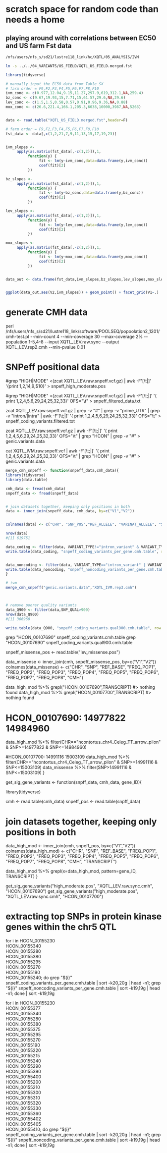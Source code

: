 # scratch space for random code than needs a home




## playing around with correlations between EC50 and US farm Fst data

```bash
/nfs/users/nfs_s/sd21/lustre118_link/hc/XQTL/05_ANALYSIS/IVM

ln -s ../../04_VARIANTS/US_FIELD/XQTL_US_FIELD.merged.fst
```


```R
library(tidyverse)

# manually input the EC50 data from Table SX
# farm order = F9,F2,F3,F4,F5,F6,F7,F8,F10
ivm_conc <- c(0.977,12.04,9.15,11.27,297.9,619,312.1,NA,259.4)
bz_conc <- c(9.67,19.93,15,7.71,15,61.57,29.6,NA,29.6)
lev_conc <- c(1.5,1.5,0.58,0.57,0.91,0.96,9.36,NA,0.88)
mox_conc <- c(26.6,221.4,166.1,205.3,6038,10000,3987,NA,5263)


data <- read.table("XQTL_US_FIELD.merged.fst",header=F)

# farm order = F9,F2,F3,F4,F5,F6,F7,F8,F10
fst_data <- data[,c(1,2,21,7,9,11,13,15,17,19,23)]


ivm_slopes <-
     apply(as.matrix(fst_data[,-c(1,2)]),1,
          function(y) {
               fit <- lm(y~ivm_conc,data=data.frame(y,ivm_conc))
               coef(fit)[2]
          })

bz_slopes <-
     apply(as.matrix(fst_data[,-c(1,2)]),1,
          function(y) {
               fit <- lm(y~bz_conc,data=data.frame(y,bz_conc))
               coef(fit)[2]
          })

lev_slopes <-
     apply(as.matrix(fst_data[,-c(1,2)]),1,
          function(y) {
               fit <- lm(y~lev_conc,data=data.frame(y,lev_conc))
               coef(fit)[2]
          })

mox_slopes <-
     apply(as.matrix(fst_data[,-c(1,2)]),1,
          function(y) {
               fit <- lm(y~mox_conc,data=data.frame(y,mox_conc))
               coef(fit)[2]
          })


data_out <- data.frame(fst_data,ivm_slopes,bz_slopes,lev_slopes,mox_slopes,check.names=FALSE)


ggplot(data_out,aes(V2,ivm_slopes)) + geom_point() + facet_grid(V1~.)
```





# generate CMH data
perl /nfs/users/nfs_s/sd21/lustre118_link/software/POOLSEQ/popoolation2_1201/cmh-test.pl --min-count 4 --min-coverage 30 --max-coverage 2% --population 1-5,4-8 --input XQTL_LEV.raw.sync --output XQTL_LEV.rep2.cmh --min-pvalue 0.01


# SNPeff positional data
#grep "HIGH\|MODE" <(zcat XQTL_LEV.raw.snpeff.vcf.gz) | awk -F'[\t|]' '{print $1,$2,$14,$9,$10}' > snpeff_high_moderate.pos

#grep "HIGH\|MODE" <(zcat XQTL_LEV.raw.snpeff.vcf.gz) | awk -F'[\t;|]' '{ print $1,$2,$4,$5,$6,$29,$24,$25,$32,$33}' OFS="\t" > snpeff_filtered_data.txt

zcat XQTL_LEV.raw.snpeff.vcf.gz | grep -v "#" | grep -v "prime_UTR" | grep -v "intron/|intra" | awk -F'[\t;|]' '{ print $1,$2,$4,$5,$6,$29,$24,$25,$32,$33}' OFS="\t" > snpeff_coding_variants.filtered.txt


zcat XQTL_LEV.raw.snpeff.vcf.gz | awk -F'[\t;|]' '{ print $1,$2,$4,$5,$6,$29,$24,$25,$32,$33}' OFS="\t" | grep "HCON" | grep -v "#" > genic.variants.data


cat XQTL_IVM.raw.snpeff.vcf | awk -F'[\t;|]' '{ print $1,$2,$4,$5,$6,$29,$24,$25,$32,$33}' OFS="\t" | grep "HCON" | grep -v "#" > genic.variants.data

```R
merge_cmh_snpeff <- function(snpeff_data,cmh_data){
library(tidyverse)
library(data.table)

cmh_data <- fread(cmh_data)
snpeff_data <- fread(snpeff_data)


# join datasets together, keeping only positions in both
data <- inner_join(snpeff_data, cmh_data, by=c("V1","V2"))


colnames(data) <- c("CHR", "SNP_POS","REF_ALLELE", "VARINAT_ALLELE", "SNP_QUAL", "TRANSCRIPT", "VARIANT_TYPE", "VARIANT_EFFECT", "DNA_CHANGE", "AA_CHANGE", "REF_BASE", "FREQ_POP1", "FREQ_POP2", "FREQ_POP3", "FREQ_POP4", "FREQ_POP5", "FREQ_POP6", "FREQ_POP7", "FREQ_POP8", "CMH")

nrow(data)
#[1] 619751

data_coding <- filter(data, VARIANT_TYPE!="intron_variant" & VARIANT_TYPE!="5_prime_UTR_variant" & VARIANT_TYPE!="3_prime_UTR_variant")
write.table(data_coding, "snpeff_coding_variants_per_gene.cmh.table", row.names=FALSE, sep="\t", quote = FALSE)


data_noncoding <- filter(data, VARIANT_TYPE=="intron_variant" | VARIANT_TYPE=="5_prime_UTR_variant" | VARIANT_TYPE=="3_prime_UTR_variant")
write.table(data_noncoding, "snpeff_noncoding_variants_per_gene.cmh.table", row.names=FALSE, sep="\t", quote = FALSE)
}

# ivm
merge_cmh_snpeff("genic.variants.data","XQTL_IVM.rep3.cmh")



# remove poorer quality variants
data_Q900 <- filter(data,SNP_QUAL>900)
nrow(data_Q900)
#[1] 306960

write.table(data_Q900, "snpeff_coding_variants.qual900.cmh.table", row.names=FALSE, sep="\t", quote = FALSE)
```

grep "HCON_00107690" snpeff_coding_variants.cmh.table
grep "HCON_00107690" snpeff_coding_variants.qual900.cmh.table





snpeff_missense_pos <- read.table("lev_missense.pos")

data_missense <- inner_join(cmh, snpeff_missense_pos, by=c("V1","V2"))
colnames(data_missense) <- c("CHR", "SNP", "REF_BASE", "FREQ_POP1", "FREQ_POP2", "FREQ_POP3", "FREQ_POP4", "FREQ_POP5", "FREQ_POP6", "FREQ_POP7", "FREQ_POP8", "CMH")







data_high_mod %>% grepl("HCON_00107690",TRANSCRIPT)
#> nothing found
data_high_mod %>% grepl("HCON_00107700",TRANSCRIPT)
#> nothing found

# HCON_00107690: 14977822	14984960
data_high_mod %>% filter(CHR=="hcontortus_chr4_Celeg_TT_arrow_pilon" & SNP>=14977822 & SNP<=14984960)

#HCON_00107700: 14991116	15003109
data_high_mod %>% filter(CHR=="hcontortus_chr4_Celeg_TT_arrow_pilon" & SNP>=14991116 & SNP<=15003109)
data_missense %>% filter(SNP>14991116 & SNP<=15003109)
}



get_sig_gene_variants  <- function(snpff_data, cmh_data, gene_ID){

library(tidyverse)

cmh <- read.table(cmh_data)
snpeff_pos <- read.table(snpff_data)

# join datasets together, keeping only positions in both
data_high_mod <- inner_join(cmh, snpeff_pos, by=c("V1","V2"))
colnames(data_high_mod) <- c("CHR", "SNP", "REF_BASE", "FREQ_POP1", "FREQ_POP2", "FREQ_POP3", "FREQ_POP4", "FREQ_POP5", "FREQ_POP6", "FREQ_POP7", "FREQ_POP8", "CMH", "TRANSCRIPT")

data_high_mod %>% grepl(x=data_high_mod, pattern=gene_ID, TRANSCRIPT)
}



get_sig_gene_variants("high_moderate.pos", "XQTL_LEV.raw.sync.cmh", "HCON_00107690")
get_sig_gene_variants("high_moderate.pos", "XQTL_LEV.raw.sync.cmh", "HCON_00107700")




# extracting top SNPs in protein kinase genes within the chr5 QTL
for i in HCON_00155230 \
HCON_00155340 \
HCON_00155280 \
HCON_00155380 \
HCON_00155295 \
HCON_00155270 \
HCON_00155190 \
HCON_00155240; do
grep "${i}" snpeff_coding_variants_per_gene.cmh.table | sort -k20,20g | head -n1;
grep "${i}" snpeff_noncoding_variants_per_gene.cmh.table | sort -k19,19g | head -n1;
done | sort -k19,19g




for i in  HCON_00155230 \
HCON_00155377 \
HCON_00155340 \
HCON_00155280 \
HCON_00155380 \
HCON_00155375 \
HCON_00155295 \
HCON_00155270 \
HCON_00155190 \
HCON_00155220 \
HCON_00155215 \
HCON_00155240 \
HCON_00155290 \
HCON_00155390 \
HCON_00155400 \
HCON_00155200 \
HCON_00155210 \
HCON_00155300 \
HCON_00155310 \
HCON_00155320 \
HCON_00155330 \
HCON_00155360 \
HCON_00155402 \
HCON_00155405 \
HCON_00155410; do
grep "${i}" snpeff_coding_variants_per_gene.cmh.table | sort -k20,20g | head -n1;
grep "${i}" snpeff_noncoding_variants_per_gene.cmh.table | sort -k19,19g | head -n1;
done | sort -k19,19g
